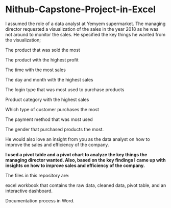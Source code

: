 # Nithub-Capstone-Project-in-Excel

I assumed the role of a data analyst at Yemyem supermarket. The managing director requested a visualization of the sales in the year 2018 as he was not around to monitor the sales. He specified the key things he wanted from the visualization;

The product that was sold the most 

The product with the highest profit

The time with the most sales

The day and month with the highest sales

The login type that was most used to purchase products

Product category with the highest sales

Which type of customer purchases the most

The payment method that was most used

The gender that purchased products the most.

He would also love an insight from you as the data analyst on how to improve the sales and efficiency of the company.


**I used a pivot table and a pivot chart to analyze the key things the managing director wanted. Also, based on the key findings I came up with insights on how to improve sales and efficiency of the company.**

The files in this repository are:

excel workbook that contains the raw data, cleaned data, pivot table, and an interactive dashboard.

Documentation process in Word.

